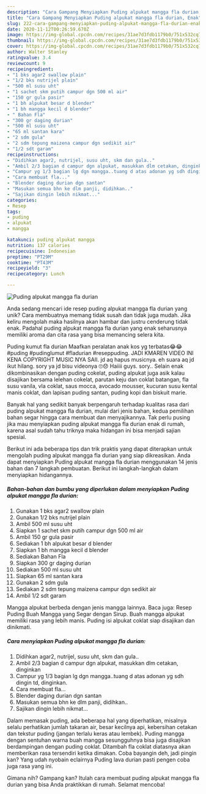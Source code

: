 ```yaml
---
description: "Cara Gampang Menyiapkan Puding alpukat mangga fla durian, Enak"
title: "Cara Gampang Menyiapkan Puding alpukat mangga fla durian, Enak"
slug: 222-cara-gampang-menyiapkan-puding-alpukat-mangga-fla-durian-enak
date: 2020-11-12T00:26:59.670Z
image: https://img-global.cpcdn.com/recipes/31ae7d3fdb1179b0/751x532cq70/puding-alpukat-mangga-fla-durian-foto-resep-utama.jpg
thumbnail: https://img-global.cpcdn.com/recipes/31ae7d3fdb1179b0/751x532cq70/puding-alpukat-mangga-fla-durian-foto-resep-utama.jpg
cover: https://img-global.cpcdn.com/recipes/31ae7d3fdb1179b0/751x532cq70/puding-alpukat-mangga-fla-durian-foto-resep-utama.jpg
author: Walter Stanley
ratingvalue: 3.4
reviewcount: 9
recipeingredient:
- "1 bks agar2 swallow plain"
- "1/2 bks nutrijel plain"
- "500 ml susu uht"
- "1 sachet skm putih campur dgn 500 ml air"
- "150 gr gula pasir"
- "1 bh alpukat besar d blender"
- "1 bh mangga kecil d blender"
- " Bahan Fla"
- "300 gr daging durian"
- "500 ml susu uht"
- "65 ml santan kara"
- "2 sdm gula"
- "2 sdm tepung maizena campur dgn sedikit air"
- "1/2 sdt garam"
recipeinstructions:
- "Didihkan agar2, nutrijel, susu uht, skm dan gula.."
- "Ambil 2/3 bagian d campur dgn alpukat, masukkan dlm cetakan, dinginkan"
- "Campur yg 1/3 bagian lg dgn mangga..tuang d atas adonan yg sdh dingin td, dinginkan."
- "Cara membuat fla..."
- "Blender daging durian dgn santan"
- "Masukan semua bhn ke dlm panji, didihkan.."
- "Sajikan dingin lebih nikmat..."
categories:
- Resep
tags:
- puding
- alpukat
- mangga

katakunci: puding alpukat mangga 
nutrition: 137 calories
recipecuisine: Indonesian
preptime: "PT29M"
cooktime: "PT43M"
recipeyield: "3"
recipecategory: Lunch

---
```



![Puding alpukat mangga fla durian](https://img-global.cpcdn.com/recipes/31ae7d3fdb1179b0/751x532cq70/puding-alpukat-mangga-fla-durian-foto-resep-utama.jpg)

Anda sedang mencari ide resep puding alpukat mangga fla durian yang unik? Cara membuatnya memang tidak susah dan tidak juga mudah. Jika keliru mengolah maka hasilnya akan hambar dan justru cenderung tidak enak. Padahal puding alpukat mangga fla durian yang enak seharusnya memiliki aroma dan cita rasa yang bisa memancing selera kita.

Puding kumut fla durian Maafkan peralatan anak kos yg terbatas😂😂 #puding #pudinglumut #fladurian #reseppuding. JADI KMAREN VIDEO INI KENA COPYRIGHT MUSIC NYA SAII. jd aq hapus musicnya. eh suara aq jd ikut hilang. sory ya jd bisu videonya 🙄😞 Haiiii guys. sory.. Selain enak dikombinasikan dengan puding cokelat, puding alpukat juga asik kalau disajikan bersama lelehan cokelat, parutan keju dan coklat batangan, fla susu vanila, vla coklat, saus mocca, avocado mousser, kucuran susu kental manis coklat, dan lapisan puding santan, puding kopi dan biskuit marie.

Banyak hal yang sedikit banyak berpengaruh terhadap kualitas rasa dari puding alpukat mangga fla durian, mulai dari jenis bahan, kedua pemilihan bahan segar hingga cara membuat dan menyajikannya. Tak perlu pusing jika mau menyiapkan puding alpukat mangga fla durian enak di rumah, karena asal sudah tahu triknya maka hidangan ini bisa menjadi sajian spesial.


Berikut ini ada beberapa tips dan trik praktis yang dapat diterapkan untuk mengolah puding alpukat mangga fla durian yang siap dikreasikan. Anda dapat menyiapkan Puding alpukat mangga fla durian menggunakan 14 jenis bahan dan 7 langkah pembuatan. Berikut ini langkah-langkah dalam menyiapkan hidangannya.

<!--inarticleads1-->

##### Bahan-bahan dan bumbu yang diperlukan dalam menyiapkan Puding alpukat mangga fla durian:

1. Gunakan 1 bks agar2 swallow plain
1. Gunakan 1/2 bks nutrijel plain
1. Ambil 500 ml susu uht
1. Siapkan 1 sachet skm putih campur dgn 500 ml air
1. Ambil 150 gr gula pasir
1. Sediakan 1 bh alpukat besar d blender
1. Siapkan 1 bh mangga kecil d blender
1. Sediakan  Bahan Fla
1. Siapkan 300 gr daging durian
1. Sediakan 500 ml susu uht
1. Siapkan 65 ml santan kara
1. Gunakan 2 sdm gula
1. Sediakan 2 sdm tepung maizena campur dgn sedikit air
1. Ambil 1/2 sdt garam


Mangga alpukat berbeda dengan jenis mangga lainnya. Baca juga: Resep Puding Buah Mangga yang Segar dengan Sirup. Buah mangga alpukat memiliki rasa yang lebih manis. Puding isi alpukat coklat siap disajikan dan dinikmati. 

<!--inarticleads2-->

##### Cara menyiapkan Puding alpukat mangga fla durian:

1. Didihkan agar2, nutrijel, susu uht, skm dan gula..
1. Ambil 2/3 bagian d campur dgn alpukat, masukkan dlm cetakan, dinginkan
1. Campur yg 1/3 bagian lg dgn mangga..tuang d atas adonan yg sdh dingin td, dinginkan.
1. Cara membuat fla...
1. Blender daging durian dgn santan
1. Masukan semua bhn ke dlm panji, didihkan..
1. Sajikan dingin lebih nikmat...


Dalam memasak puding, ada beberapa hal yang diperhatikan, misalnya selalu perhatikan jumlah takaran air, besar kecilnya api, kebersihan cetakan dan tekstur puding (jangan terlalu keras atau lembek). Puding mangga dengan sentuhan warna buah mangga sesungguhnya bisa juga disajikan berdampingan dengan puding coklat. Ditambah fla coklat diatasnya akan memberikan rasa tersendiri ketika dimakan. Coba bayangin deh, jadi pingin kan? Yang udah nyobain eclairnya Puding lava durian pasti pengen coba juga rasa yang ini. 

Gimana nih? Gampang kan? Itulah cara membuat puding alpukat mangga fla durian yang bisa Anda praktikkan di rumah. Selamat mencoba!
